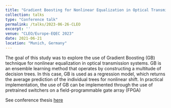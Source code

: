 ```yaml
---
title: "Gradient Boosting for Nonlinear Equalization in Optical Transmission Systems"
collection: talks
type: "Conference talk"
permalink: /talks/2023-06-26-CLEO
excerpt: ''
venue: "CLEO/Europe-EQEC 2023"
date: 2021-06-21
location: "Munich, Germany"
---
```


The goal of this study was to explore the use of Gradient Boosting
(GB) technique for nonlinear equalization in optical transmission systems. GB is an ensemble learning method
that operates by constructing a multitude of decision trees. In this case, GB is used as a regression model, which
returns the average prediction of the individual trees for nonlinear shift. In practical implementation, the use of
GB can be implemented through the use of pretrained switchers on a field-programmable gate array (FPGA)

See conference thesis [here](http://esf0.github.io/files/conference/CLEO_Europe_2023.pdf)